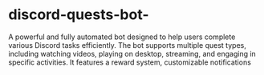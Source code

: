 # discord-quests-bot-
A powerful and fully automated bot designed to help users complete various Discord tasks efficiently. The bot supports multiple quest types, including watching videos, playing on desktop, streaming, and engaging in specific activities. It features a reward system, customizable notifications
